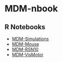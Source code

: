 # MDM-nbook

## R Notebooks
- [MDM-Simulations](http://htmlpreview.github.com/?https://github.com/schw4b/MDM-nbooks/blob/master/MDM-Simulations.html)
- [MDM-Mouse](http://htmlpreview.github.com/?https://github.com/schw4b/MDM-nbooks/blob/master/MDM-Mouse.html)
- [MDM-RSN10](http://htmlpreview.github.com/?https://github.com/schw4b/MDM-nbooks/blob/master/MDM-RSN10.html)
- [MDM-VisMotor](http://htmlpreview.github.com/?https://github.com/schw4b/MDM-nbooks/blob/master/MDM-VisMotor.html)
